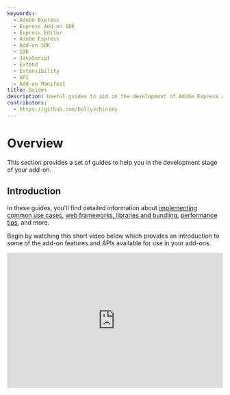 ```yaml
---
keywords:
  - Adobe Express
  - Express Add-on SDK
  - Express Editor
  - Adobe Express
  - Add-on SDK
  - SDK
  - JavaScript
  - Extend
  - Extensibility
  - API
  - Add-on Manifest
title: Guides
description: Useful guides to aid in the development of Adobe Express add-ons, including common use case examples, CORS handling and other development-related resources.
contributors:
  - https://github.com/hollyschinsky
---
```


# Overview

This section provides a set of guides to help you in the development stage of your add-on.

## Introduction

In these guides, you'll find detailed information about [implementing common use cases](../learn/how_to/index.md), [web frameworks, libraries and bundling](../build/advanced-topics/frameworks-libraries-bundling.md), [performance tips](../build/advanced-topics/performance.md), and more.

Begin by watching this short video below which provides an introduction to some of the add-on features and APIs available for use in your add-ons.

<div style="display: flex; justify-content: center;">
  <iframe width="560" height="315" src="https://www.youtube.com/embed/HHnX5o8CxHU?si=4w4KvQVdkl8r5BZZ" title="Building Add-on Features" frameborder="0" allow="accelerometer; autoplay; clipboard-write; encrypted-media; gyroscope; picture-in-picture; web-share" allowfullscreen></iframe>
</div>
